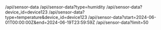 

/api/sensor-data
/api/sensor-data?type=humidity
/api/sensor-data?device_id=device123
/api/sensor-data?type=temperature&device_id=device123
/api/sensor-data?start=2024-06-01T00:00:00Z&end=2024-06-19T23:59:59Z
/api/sensor-data?limit=50
